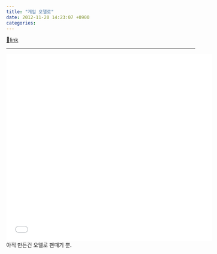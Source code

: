 ```yaml
---
title: "게임 오델로"
date: 2012-11-20 14:23:07 +0900
categories: 
---
```

[🔗link](http://www.mins01.com/mh/tech/read/808)
***


<iframe frameborder="0" height="500" src="/web_work/fun/game_othello/game_othello.html" style="border-width: 0px; " width="550"></iframe>아직 만든건 오델로 팬때기 뿐.



